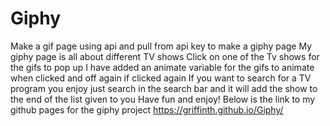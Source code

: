 # Giphy
Make a gif page using api and pull from api key to make a giphy page
My giphy page is all about different TV shows
Click on one of the Tv shows for the gifs to pop up
I have added an animate variable for the gifs to animate when clicked and off again if clicked again
If you want to search for a TV program you enjoy just search in the search bar and it will add the show to the end of the list given to you
Have fun and enjoy! Below is the link to my github pages for the giphy project
https://griffinth.github.io/Giphy/ 
